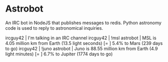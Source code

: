 # Astrobot

An IRC bot in NodeJS that publishes messages to redis. Python astronomy code is 
used to reply to astronomical inquiries.

  ircguy42 | I'm talking in an IRC channel
  ircguy42 | !msl
  astrobot | MSL is 4.05 million km from Earth (13.5 light seconds)  [=         ] 5.4% to Mars (239 days to go)
  ircguy42 | !juno
  astrobot | Juno is 88.55 million km from Earth (4.9 light minutes) [=         ] 6.7% to Jupiter (1774 days to go)

